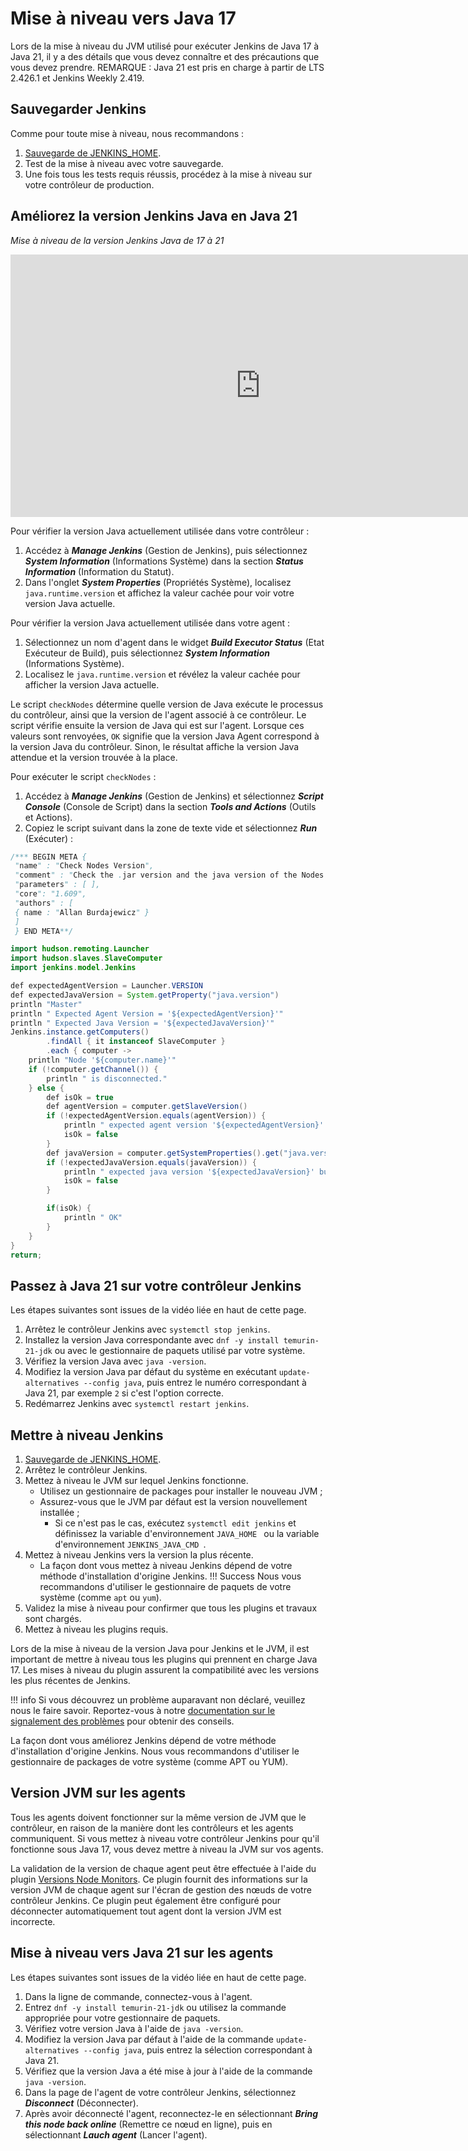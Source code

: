 # Mise à niveau vers Java 17

Lors de la mise à niveau du JVM utilisé pour exécuter Jenkins de Java 17 à Java 21, il y a des détails que vous devez connaître et des précautions que vous devez prendre. REMARQUE : Java 21 est pris en charge à partir de LTS 2.426.1 et Jenkins Weekly 2.419.

## Sauvegarder Jenkins

Comme pour toute mise à niveau, nous recommandons : 

1.  [Sauvegarde de JENKINS_HOME](./administration-sauvegarde.md#jenkins-home).
2.  Test de la mise à niveau avec votre sauvegarde.
3.  Une fois tous les tests requis réussis, procédez à la mise à niveau sur votre contrôleur de production.

## Améliorez la version Jenkins Java en Java 21

_Mise à niveau de la version Jenkins Java de 17 à 21_

<iframe width="800" height="420" src="https://www.youtube.com/embed/8xQVGpWeIe0" title="Upgrading Jenkins Java Version From 17 to 21" frameborder="0" allow="accelerometer; autoplay; clipboard-write; encrypted-media; gyroscope; picture-in-picture; web-share" referrerpolicy="strict-origin-when-cross-origin" allowfullscreen></iframe>

Pour vérifier la version Java actuellement utilisée dans votre contrôleur : 

1. Accédez à **_Manage Jenkins_** (Gestion de Jenkins), puis sélectionnez **_System Information_** (Informations Système) dans la section **_Status Information_** (Information du Statut).
2. Dans l'onglet **_System Properties_** (Propriétés Système), localisez `java.runtime.version` et affichez la valeur cachée pour voir votre version Java actuelle.

Pour vérifier la version Java actuellement utilisée dans votre agent : 

1. Sélectionnez un nom d'agent dans le widget **_Build Executor Status_** (Etat Exécuteur de Build), puis sélectionnez  **_System Information_** (Informations Système). 
2. Localisez le `java.runtime.version` et révélez la valeur cachée pour afficher la version Java actuelle.

Le script `checkNodes` détermine quelle version de Java exécute le processus du contrôleur, ainsi que la version de l'agent associé à ce contrôleur. Le script vérifie ensuite la version de Java qui est sur l'agent. Lorsque ces valeurs sont renvoyées, `OK` signifie que la version Java Agent correspond à la version Java du contrôleur. Sinon, le résultat affiche la version Java attendue et la version trouvée à la place.

Pour exécuter le script `checkNodes` : 

1. Accédez à **_Manage Jenkins_** (Gestion de Jenkins) et sélectionnez **_Script Console_** (Console de Script) dans la section **_Tools and Actions_** (Outils et Actions). 
2. Copiez le script suivant dans la zone de texte vide et sélectionnez **_Run_** (Exécuter) : 

``` java
/*** BEGIN META {
 "name" : "Check Nodes Version",
 "comment" : "Check the .jar version and the java version of the Nodes against the Master versions",
 "parameters" : [ ],
 "core": "1.609",
 "authors" : [
 { name : "Allan Burdajewicz" }
 ]
 } END META**/

import hudson.remoting.Launcher
import hudson.slaves.SlaveComputer
import jenkins.model.Jenkins

def expectedAgentVersion = Launcher.VERSION
def expectedJavaVersion = System.getProperty("java.version")
println "Master"
println " Expected Agent Version = '${expectedAgentVersion}'"
println " Expected Java Version = '${expectedJavaVersion}'"
Jenkins.instance.getComputers()
        .findAll { it instanceof SlaveComputer }
        .each { computer ->
    println "Node '${computer.name}'"
    if (!computer.getChannel()) {
        println " is disconnected."
    } else {
        def isOk = true
        def agentVersion = computer.getSlaveVersion()
        if (!expectedAgentVersion.equals(agentVersion)) {
            println " expected agent version '${expectedAgentVersion}' but got '${agentVersion}'"
            isOk = false
        }
        def javaVersion = computer.getSystemProperties().get("java.version")
        if (!expectedJavaVersion.equals(javaVersion)) {
            println " expected java version '${expectedJavaVersion}' but got '${javaVersion}'"
            isOk = false
        }

        if(isOk) {
            println " OK"
        }
    }
}
return;
```

## Passez à Java 21 sur votre contrôleur Jenkins

Les étapes suivantes sont issues de la vidéo liée en haut de cette page. 

1. Arrêtez le contrôleur Jenkins avec `systemctl stop jenkins`.
2. Installez la version Java correspondante avec `dnf -y install temurin-21-jdk` ou avec le gestionnaire de paquets utilisé par votre système.
3. Vérifiez la version Java avec `java -version`.
4. Modifiez la version Java par défaut du système en exécutant `update-alternatives --config java`, puis entrez le numéro correspondant à Java 21, par exemple `2` si c'est l'option correcte.
5. Redémarrez Jenkins avec `systemctl restart jenkins`.

## Mettre à niveau Jenkins

1.  [Sauvegarde de JENKINS_HOME](./administration-sauvegarde.md#jenkins-home).
2. Arrêtez le contrôleur Jenkins. 
3. Mettez à niveau le JVM sur lequel Jenkins fonctionne. 
    * Utilisez un gestionnaire de packages pour installer le nouveau JVM ;
    * Assurez-vous que le JVM par défaut est la version nouvellement installée ; 
        * Si ce n'est pas le cas, exécutez `systemctl edit jenkins` et définissez la variable d'environnement `JAVA_HOME ` ou la variable d'environnement `JENKINS_JAVA_CMD `. 
4. Mettez à niveau Jenkins vers la version la plus récente. 
    * La façon dont vous mettez à niveau Jenkins dépend de votre méthode d'installation d'origine Jenkins. 
!!! Success 
    Nous vous recommandons d'utiliser le gestionnaire de paquets de votre système (comme `apt` ou `yum`). 
5. Validez la mise à niveau pour confirmer que tous les plugins et travaux sont chargés. 
6. Mettez à niveau les plugins requis.

Lors de la mise à niveau de la version Java pour Jenkins et le JVM, il est important de mettre à niveau tous les plugins qui prennent en charge Java 17. Les mises à niveau du plugin assurent la compatibilité avec les versions les plus récentes de Jenkins. 

!!! info 
    Si vous découvrez un problème auparavant non déclaré, veuillez nous le faire savoir. Reportez-vous à notre [documentation sur le signalement des problèmes](https://www.jenkins.io/participate/report-issue/#issue-reporting) pour obtenir des conseils.

La façon dont vous améliorez Jenkins dépend de votre méthode d'installation d'origine Jenkins. 
Nous vous recommandons d'utiliser le gestionnaire de packages de votre système (comme APT ou YUM). 

## Version JVM sur les agents

Tous les agents doivent fonctionner sur la même version de JVM que le contrôleur, en raison de la manière dont les contrôleurs et les agents communiquent. Si vous mettez à niveau votre contrôleur Jenkins pour qu'il fonctionne sous Java 17, vous devez mettre à niveau la JVM sur vos agents.

La validation de la version de chaque agent peut être effectuée à l'aide du plugin [Versions Node Monitors](https://plugins.jenkins.io/versioncolumn). Ce plugin fournit des informations sur la version JVM de chaque agent sur l'écran de gestion des nœuds de votre contrôleur Jenkins. Ce plugin peut également être configuré pour déconnecter automatiquement tout agent dont la version JVM est incorrecte.

## Mise à niveau vers Java 21 sur les agents

Les étapes suivantes sont issues de la vidéo liée en haut de cette page. 

1. Dans la ligne de commande, connectez-vous à l'agent.
2. Entrez `dnf -y install temurin-21-jdk` ou utilisez la commande appropriée pour votre gestionnaire de paquets.
3. Vérifiez votre version Java à l'aide de `java -version`.
4. Modifiez la version Java par défaut à l'aide de la commande `update-alternatives --config java`, puis entrez la sélection correspondant à Java 21.
5. Vérifiez que la version Java a été mise à jour à l'aide de la commande` java -version`.
6. Dans la page de l'agent de votre contrôleur Jenkins, sélectionnez **_Disconnect_** (Déconnecter).
7. Après avoir déconnecté l'agent, reconnectez-le en sélectionnant **_Bring this node back online_** (Remettre ce nœud en ligne), puis en sélectionnant **_Lauch agent_** (Lancer l'agent).
